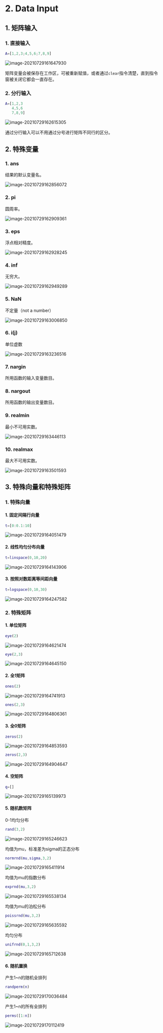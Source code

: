 # 2. Data Input

## 1. 矩阵输入

### 1. 直接输入

```matlab
A=[1,2,3;4,5,6;7,8,9]
```

![image-20210729161647930](https://images.liumengyang.xyz/image-20210729161647930.png)

矩阵变量会被保存在工作区，可被重新赋值，或者通过`clear`指令清楚，直到指令窗被关闭它都会一直存在。

### 2. 分行输入

```matlab
A=[1,2,3
   4,5,6
   7,8,9]
```

![image-20210729162615305](https://images.liumengyang.xyz/image-20210729162615305.png)

通过分行输入可以不用通过分号进行矩阵不同行的区分。

## 2. 特殊变量

### 1. ans

结果的默认变量名。

![image-20210729162856072](https://images.liumengyang.xyz/image-20210729162856072.png)

### 2. pi

圆周率。

![image-20210729162909361](https://images.liumengyang.xyz/image-20210729162909361.png)

### 3. eps

浮点相对精度。

![image-20210729162928245](https://images.liumengyang.xyz/image-20210729162928245.png)

### 4. inf

无穷大。

![image-20210729162949289](https://images.liumengyang.xyz/image-20210729162949289.png)

### 5. NaN

不定量（not a number）

![image-20210729163006850](https://images.liumengyang.xyz/image-20210729163006850.png)

### 6. i(j)

单位虚数

![image-20210729163236516](https://images.liumengyang.xyz/image-20210729163236516.png)

### 7. nargin

所用函数的输入变量数目。

### 8. nargout

所用函数的输出变量数目。

### 9. realmin

最小不可用实数。

![image-20210729163446113](https://images.liumengyang.xyz/image-20210729163446113.png)

### 10. realmax

最大不可用实数。

![image-20210729163501593](https://images.liumengyang.xyz/image-20210729163501593.png)

## 3. 特殊向量和特殊矩阵

### 1. 特殊向量

#### 1. 固定间隔行向量

```matlab
t=[0:0.1:10]
```

![image-20210729164051479](https://images.liumengyang.xyz/image-20210729164051479.png)

#### 2. 线性均匀分布向量

```matlab
t=linspace(0,10,20)
```

![image-20210729164143906](https://images.liumengyang.xyz/image-20210729164143906.png)

#### 3. 按照对数距离等间距向量

```matlab
t=logspace(0,10,30)
```

![image-20210729164247582](https://images.liumengyang.xyz/image-20210729164247582.png)

### 2. 特殊矩阵

#### 1. 单位矩阵

```matlab
eye(2)
```

![image-20210729164621474](https://images.liumengyang.xyz/image-20210729164621474.png)

```matlab
eye(2,3)
```

![image-20210729164645150](https://images.liumengyang.xyz/image-20210729164645150.png)

#### 2. 全1矩阵

```matlab
ones(2)
```

![image-20210729164741913](https://images.liumengyang.xyz/image-20210729164741913.png)

```matlab
ones(2,3)
```

![image-20210729164806361](https://images.liumengyang.xyz/image-20210729164806361.png)

#### 3. 全0矩阵

```matlab
zeros(2)
```

![image-20210729164853593](https://images.liumengyang.xyz/image-20210729164853593.png)

```matlab
zeros(2,3)
```

![image-20210729164904647](https://images.liumengyang.xyz/image-20210729164904647.png)

#### 4. 空矩阵

```matlab
q=[]
```

![image-20210729165139973](https://images.liumengyang.xyz/image-20210729165139973.png)

#### 5. 随机数矩阵

0-1均匀分布

```matlab
rand(3,2)
```

![image-20210729165246623](https://images.liumengyang.xyz/image-20210729165246623.png)

均值为mu，标准差为sigma的正态分布

```matlab
normrnd(mu,sigma,3,2)
```

![image-20210729165411914](https://images.liumengyang.xyz/image-20210729165411914.png)

均值为mu的指数分布

```matlab
exprnd(mu,3,2)
```

![image-20210729165538134](https://images.liumengyang.xyz/image-20210729165538134.png)

均值为mu的泊松分布

```matlab
poissrnd(mu,3,2)
```

![image-20210729165635592](https://images.liumengyang.xyz/image-20210729165635592.png)

均匀分布

```matlab
unifrnd(0,1,3,2)
```

![image-20210729165712638](https://images.liumengyang.xyz/image-20210729165712638.png)

#### 6. 随机置换

产生1~n的随机全排列

```matlab
randperm(n)
```

![image-20210729170036484](https://images.liumengyang.xyz/image-20210729170036484.png)

产生1~n的所有全排列

```matlab
perms([1:n])
```

![image-20210729170112419](https://images.liumengyang.xyz/image-20210729170112419.png)

